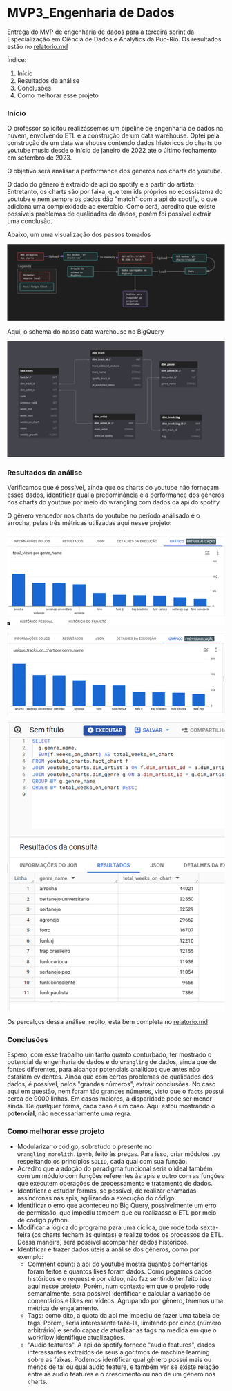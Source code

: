 # MVP3_Engenharia de Dados

Entrega do MVP de engenharia de dados para a terceira sprint da Especialização em Ciência de Dados e Analytics da Puc-Rio. Os resultados estão no [relatorio.md](relatorio.md)

Índice:
1. Início
2. Resultados da análise
3. Conclusões
4. Como melhorar esse projeto

### Início

O professor solicitou  realizássemos um pipeline de engenharia de dados na nuvem, envolvendo ETL e a construção de um data warehouse. Optei pela construção de um data warehouse contendo dados históricos do charts do youtube music desde o início de janeiro de 2022 até o último fechamento em setembro de 2023.

O objetivo será analisar a performance dos gêneros nos charts do youtube.

O dado do gênero é extraído da api do spotify e a partir do artista. Entretanto, os charts são por faixa, que tem ids próprios no ecossistema do youtube e nem sempre os dados dão "match" com a api do spotify, o que adiciona uma complexidade ao exercício. Como será, acredito que existe possíveis problemas de qualidades de dados, porém foi possível extrair uma conclusão.

Abaixo, um uma visualização dos passos tomados

![Mind map](screenshots/stepbystep.png)

Aqui, o schema do nosso data warehouse no BigQuery

![schema](screenshots/merschema.png)

### Resultados da análise

Verificamos que é possível, ainda que os charts do youtube não forneçam esses dados, identificar qual a predominância e a performance dos gêneros nos charts do youtbue por meio do wrangling com dados da api do spotify.

O gênero vencedor nos charts do youtube no período análisado é o arrocha, pelas três métricas utilizadas aqui nesse projeto:


![gender_sum_view](screenshots/gender_view_sum_viz.png)

![count](screenshots/gender_count_view.png)

![onchart](screenshots/total_weeks_on_chart_count.png)

Os percalços dessa análise, repito, está bem completa no [relatorio.md](relatorio.md)

### Conclusões

Espero, com esse trabalho um tanto quanto conturbado, ter mostrado o potencial da engenharia de dados e do `wrangling` de dados, ainda que de fontes diferentes, para alcançar potenciais analíticos que antes não estariam evidentes. Ainda que com certos problemas de qualidades dos dados, é possível, pelos "grandes números", extrair conclusões. No caso aqui em questão, nem foram tão grandes números, visto que o `facts` possui cerca de 9000 linhas. Em casos maiores, a disparidade pode ser menor ainda. De qualquer forma, cada caso é um caso. Aqui estou mostrando o **potencial**, não necessariamente uma regra.

### Como melhorar esse projeto

- Modularizar o código, sobretudo o presente no `wrangling_monolith.ipynb`, feito às preças. Para isso, criar módulos `.py` respeitando os princípios `SOLID`, cada qual com sua função.
- Acredito que a adoção do paradigma funcional seria o ideal também, com um módulo com funções referentes às apis e outro com as funções que executem operações de processamento e tratamento de dados.
- Identificar e estudar formas, se possível, de realizar chamadas assíncronas nas apis, agilizando a execução do código.
- Identificar o erro que aconteceu no Big Query, possivelmente um erro de permissão, que impediu também que eu realizasse o ETL por meio de código python.
- Modificar a lógica do programa para uma cíclica, que rode toda sexta-feira (os charts fecham às quintas) e realize todos os processos de ETL. Dessa maneira, será possível acompanhar dados históricos.
- Identificar e trazer dados úteis a análise dos gêneros, como por exemplo:
    - Comment count: a api do youtube mostra quantos comentários foram feitos e quantos likes foram dados. Como pegamos dados históricos e o request é por vídeo, não faz sentindo ter feito isso aqui nesse projeto. Porém, num contexto em que o projeto rode semanalmente, será possível identificar e calcular a variação de comentários e likes em vídeos. Agrupando por gênero, teremos uma métrica de engajamento.
    - Tags: como dito, a quota da api me impediu de fazer uma tabela de tags. Porém, seria interessante fazê-la, limitando por cinco (número arbitrário) e sendo capaz de atualizar as tags na medida em que o workflow identifique atualizações.
    - "Audio features". A api do spotify fornece "audio features", dados interessantes extraídos de seus algoritmos de machine learning sobre as faixas. Podemos identificar qual gênero possui mais ou menos de tal ou qual audio feature, e também ver se existe relação entre as audio features e o crescimento ou não de um gênero nos charts.